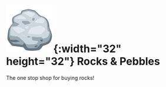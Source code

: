 # ![Icon](/public/icon.svg){:width="32" height="32"} Rocks & Pebbles
The one stop shop for buying rocks!